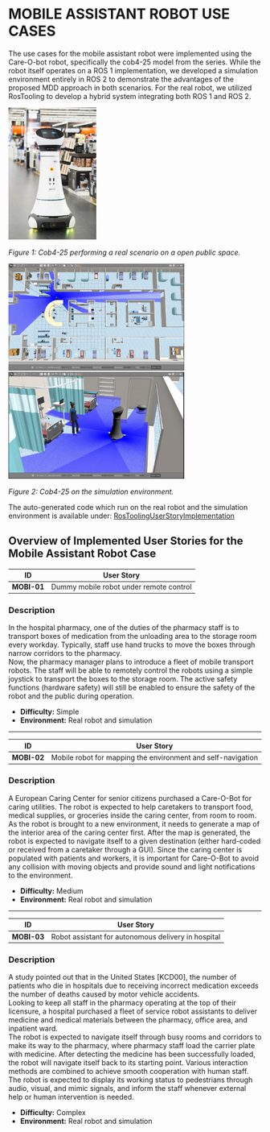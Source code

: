 # MOBILE ASSISTANT ROBOT USE CASES

The use cases for the mobile assistant robot were implemented using the Care-O-bot robot, specifically the cob4-25 model from the series. While the robot itself operates on a ROS 1 implementation, we developed a simulation environment entirely in ROS 2 to demonstrate the advantages of the proposed MDD approach in both scenarios. For the real robot, we utilized RosTooling to develop a hybrid system integrating both ROS 1 and ROS 2.

<img src="../images/cob_saturn.png" alt="cob_saturn" width="175"/>

*Figure 1: Cob4-25 performing a real scenario on a open public space.*

<img src="../images/cob-sim1.png" alt="cob_sim1" width="350"/><img src="../images/cob-sim2.png" alt="cob_sim2" width="350"/>

*Figure 2: Cob4-25 on the simulation environment.*

The auto-generated code which run on the real robot and the simulation environment is available under: [RosToolingUserStoryImplementation](https://github.com/ipa-ych/cob_eclipse_workspace)

## Overview of Implemented User Stories for the Mobile Assistant Robot Case

| **ID**       | **User Story**                                         |
|--------------|-------------------------------------------------------|
| **MOBI-01**  | Dummy mobile robot under remote control                |

### Description
In the hospital pharmacy, one of the duties of the pharmacy staff is to transport boxes of medication from the unloading area to the storage room every workday. Typically, staff use hand trucks to move the boxes through narrow corridors to the pharmacy.  
Now, the pharmacy manager plans to introduce a fleet of mobile transport robots. The staff will be able to remotely control the robots using a simple joystick to transport the boxes to the storage room. The active safety functions (hardware safety) will still be enabled to ensure the safety of the robot and the public during operation.

- **Difficulty:** Simple  
- **Environment:** Real robot and simulation

---

| **ID**       | **User Story**                                         |
|--------------|-------------------------------------------------------|
| **MOBI-02**  | Mobile robot for mapping the environment and self-navigation |

### Description
A European Caring Center for senior citizens purchased a Care-O-Bot for caring utilities. The robot is expected to help caretakers to transport food, medical supplies, or groceries inside the caring center, from room to room.  
As the robot is brought to a new environment, it needs to generate a map of the interior area of the caring center first. After the map is generated, the robot is expected to navigate itself to a given destination (either hard-coded or received from a caretaker through a GUI). Since the caring center is populated with patients and workers, it is important for Care-O-Bot to avoid any collision with moving objects and provide sound and light notifications to the environment.

- **Difficulty:** Medium  
- **Environment:** Real robot and simulation

---

| **ID**       | **User Story**                                         |
|--------------|-------------------------------------------------------|
| **MOBI-03**  | Robot assistant for autonomous delivery in hospital    |

### Description
A study pointed out that in the United States [KCD00], the number of patients who die in hospitals due to receiving incorrect medication exceeds the number of deaths caused by motor vehicle accidents.  
Looking to keep all staff in the pharmacy operating at the top of their licensure, a hospital purchased a fleet of service robot assistants to deliver medicine and medical materials between the pharmacy, office area, and inpatient ward.  
The robot is expected to navigate itself through busy rooms and corridors to make its way to the pharmacy, where pharmacy staff load the carrier plate with medicine. After detecting the medicine has been successfully loaded, the robot will navigate itself back to its starting point. Various interaction methods are combined to achieve smooth cooperation with human staff. The robot is expected to display its working status to pedestrians through audio, visual, and mimic signals, and inform the staff whenever external help or human intervention is needed.

- **Difficulty:** Complex  
- **Environment:** Real robot and simulation

